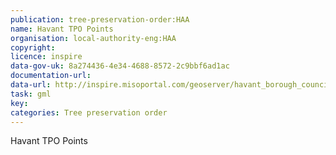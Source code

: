 ```yaml
---
publication: tree-preservation-order:HAA
name: Havant TPO Points
organisation: local-authority-eng:HAA
copyright: 
licence: inspire
data-gov-uk: 8a274436-4e34-4688-8572-2c9bbf6ad1ac
documentation-url: 
data-url: http://inspire.misoportal.com/geoserver/havant_borough_council_havant_tpo/wfs?service=wfs&version=2.0.0&request=GetFeature&typename=havant_borough_council_havant_tpo:havant_borough_council_havant_tpo&outputFormat=GML2
task: gml
key: 
categories: Tree preservation order
---
```


Havant TPO Points
